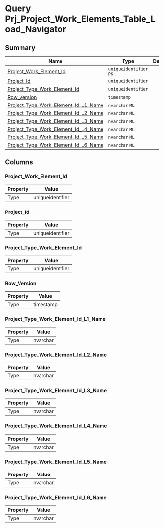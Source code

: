 # Query Prj_Project_Work_Elements_Table_Load_Navigator


## Summary

| Name | Type | Description |
| - | - | --- |
|[Project_Work_Element_Id](#project_work_element_id)|`uniqueidentifier` `PK`||
|[Project_Id](#project_id)|`uniqueidentifier` ||
|[Project_Type_Work_Element_Id](#project_type_work_element_id)|`uniqueidentifier` ||
|[Row_Version](#row_version)|`timestamp` ||
|[Project_Type_Work_Element_Id_L1_Name](#project_type_work_element_id_l1_name)|`nvarchar` `ML`||
|[Project_Type_Work_Element_Id_L2_Name](#project_type_work_element_id_l2_name)|`nvarchar` `ML`||
|[Project_Type_Work_Element_Id_L3_Name](#project_type_work_element_id_l3_name)|`nvarchar` `ML`||
|[Project_Type_Work_Element_Id_L4_Name](#project_type_work_element_id_l4_name)|`nvarchar` `ML`||
|[Project_Type_Work_Element_Id_L5_Name](#project_type_work_element_id_l5_name)|`nvarchar` `ML`||
|[Project_Type_Work_Element_Id_L6_Name](#project_type_work_element_id_l6_name)|`nvarchar` `ML`||

## Columns

### Project_Work_Element_Id

| Property | Value |
| - | - |
|Type|uniqueidentifier|

### Project_Id

| Property | Value |
| - | - |
|Type|uniqueidentifier|

### Project_Type_Work_Element_Id

| Property | Value |
| - | - |
|Type|uniqueidentifier|

### Row_Version

| Property | Value |
| - | - |
|Type|timestamp|

### Project_Type_Work_Element_Id_L1_Name

| Property | Value |
| - | - |
|Type|nvarchar|

### Project_Type_Work_Element_Id_L2_Name

| Property | Value |
| - | - |
|Type|nvarchar|

### Project_Type_Work_Element_Id_L3_Name

| Property | Value |
| - | - |
|Type|nvarchar|

### Project_Type_Work_Element_Id_L4_Name

| Property | Value |
| - | - |
|Type|nvarchar|

### Project_Type_Work_Element_Id_L5_Name

| Property | Value |
| - | - |
|Type|nvarchar|

### Project_Type_Work_Element_Id_L6_Name

| Property | Value |
| - | - |
|Type|nvarchar|


